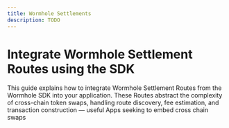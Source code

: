 ```yaml
---
title: Wormhole Settlements
description: TODO
---
```


# Integrate Wormhole Settlement Routes using the SDK 

This guide explains how to integrate Wormhole Settlement Routes from the Wormhole SDK into your application. These Routes abstract the complexity of cross-chain token swaps, handling route discovery, fee estimation, and transaction construction — useful Apps seeking to embed cross chain swaps